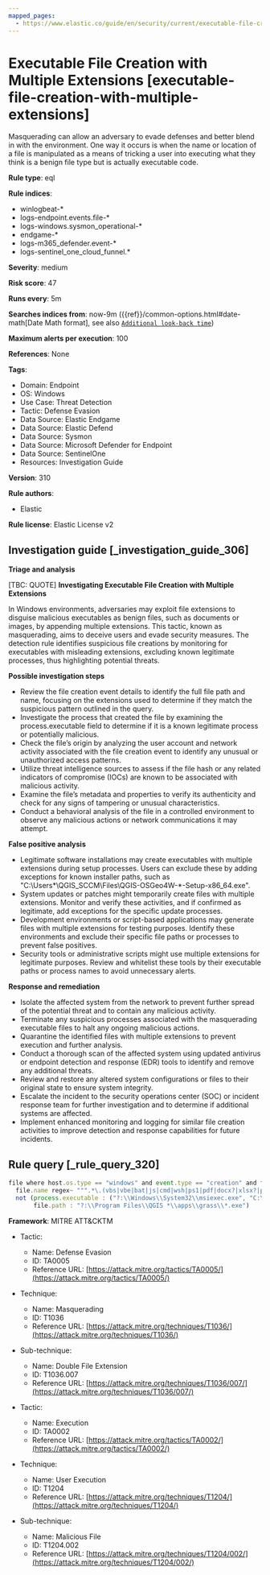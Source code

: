 ```yaml
---
mapped_pages:
  - https://www.elastic.co/guide/en/security/current/executable-file-creation-with-multiple-extensions.html
---
```


# Executable File Creation with Multiple Extensions [executable-file-creation-with-multiple-extensions]

Masquerading can allow an adversary to evade defenses and better blend in with the environment. One way it occurs is when the name or location of a file is manipulated as a means of tricking a user into executing what they think is a benign file type but is actually executable code.

**Rule type**: eql

**Rule indices**:

* winlogbeat-*
* logs-endpoint.events.file-*
* logs-windows.sysmon_operational-*
* endgame-*
* logs-m365_defender.event-*
* logs-sentinel_one_cloud_funnel.*

**Severity**: medium

**Risk score**: 47

**Runs every**: 5m

**Searches indices from**: now-9m ({{ref}}/common-options.html#date-math[Date Math format], see also [`Additional look-back time`](docs-content://solutions/security/detect-and-alert/create-detection-rule.md#rule-schedule))

**Maximum alerts per execution**: 100

**References**: None

**Tags**:

* Domain: Endpoint
* OS: Windows
* Use Case: Threat Detection
* Tactic: Defense Evasion
* Data Source: Elastic Endgame
* Data Source: Elastic Defend
* Data Source: Sysmon
* Data Source: Microsoft Defender for Endpoint
* Data Source: SentinelOne
* Resources: Investigation Guide

**Version**: 310

**Rule authors**:

* Elastic

**Rule license**: Elastic License v2

## Investigation guide [_investigation_guide_306]

**Triage and analysis**

[TBC: QUOTE]
**Investigating Executable File Creation with Multiple Extensions**

In Windows environments, adversaries may exploit file extensions to disguise malicious executables as benign files, such as documents or images, by appending multiple extensions. This tactic, known as masquerading, aims to deceive users and evade security measures. The detection rule identifies suspicious file creations by monitoring for executables with misleading extensions, excluding known legitimate processes, thus highlighting potential threats.

**Possible investigation steps**

* Review the file creation event details to identify the full file path and name, focusing on the extensions used to determine if they match the suspicious pattern outlined in the query.
* Investigate the process that created the file by examining the process.executable field to determine if it is a known legitimate process or potentially malicious.
* Check the file’s origin by analyzing the user account and network activity associated with the file creation event to identify any unusual or unauthorized access patterns.
* Utilize threat intelligence sources to assess if the file hash or any related indicators of compromise (IOCs) are known to be associated with malicious activity.
* Examine the file’s metadata and properties to verify its authenticity and check for any signs of tampering or unusual characteristics.
* Conduct a behavioral analysis of the file in a controlled environment to observe any malicious actions or network communications it may attempt.

**False positive analysis**

* Legitimate software installations may create executables with multiple extensions during setup processes. Users can exclude these by adding exceptions for known installer paths, such as "C:\Users*\QGIS_SCCM\Files\QGIS-OSGeo4W-*-Setup-x86_64.exe".
* System updates or patches might temporarily create files with multiple extensions. Monitor and verify these activities, and if confirmed as legitimate, add exceptions for the specific update processes.
* Development environments or script-based applications may generate files with multiple extensions for testing purposes. Identify these environments and exclude their specific file paths or processes to prevent false positives.
* Security tools or administrative scripts might use multiple extensions for legitimate purposes. Review and whitelist these tools by their executable paths or process names to avoid unnecessary alerts.

**Response and remediation**

* Isolate the affected system from the network to prevent further spread of the potential threat and to contain any malicious activity.
* Terminate any suspicious processes associated with the masquerading executable files to halt any ongoing malicious actions.
* Quarantine the identified files with multiple extensions to prevent execution and further analysis.
* Conduct a thorough scan of the affected system using updated antivirus or endpoint detection and response (EDR) tools to identify and remove any additional threats.
* Review and restore any altered system configurations or files to their original state to ensure system integrity.
* Escalate the incident to the security operations center (SOC) or incident response team for further investigation and to determine if additional systems are affected.
* Implement enhanced monitoring and logging for similar file creation activities to improve detection and response capabilities for future incidents.


## Rule query [_rule_query_320]

```js
file where host.os.type == "windows" and event.type == "creation" and file.extension : "exe" and
  file.name regex~ """.*\.(vbs|vbe|bat|js|cmd|wsh|ps1|pdf|docx?|xlsx?|pptx?|txt|rtf|gif|jpg|png|bmp|hta|txt|img|iso)\.exe""" and
  not (process.executable : ("?:\\Windows\\System32\\msiexec.exe", "C:\\Users\\*\\QGIS_SCCM\\Files\\QGIS-OSGeo4W-*-Setup-x86_64.exe") and
       file.path : "?:\\Program Files\\QGIS *\\apps\\grass\\*.exe")
```

**Framework**: MITRE ATT&CKTM

* Tactic:

    * Name: Defense Evasion
    * ID: TA0005
    * Reference URL: [https://attack.mitre.org/tactics/TA0005/](https://attack.mitre.org/tactics/TA0005/)

* Technique:

    * Name: Masquerading
    * ID: T1036
    * Reference URL: [https://attack.mitre.org/techniques/T1036/](https://attack.mitre.org/techniques/T1036/)

* Sub-technique:

    * Name: Double File Extension
    * ID: T1036.007
    * Reference URL: [https://attack.mitre.org/techniques/T1036/007/](https://attack.mitre.org/techniques/T1036/007/)

* Tactic:

    * Name: Execution
    * ID: TA0002
    * Reference URL: [https://attack.mitre.org/tactics/TA0002/](https://attack.mitre.org/tactics/TA0002/)

* Technique:

    * Name: User Execution
    * ID: T1204
    * Reference URL: [https://attack.mitre.org/techniques/T1204/](https://attack.mitre.org/techniques/T1204/)

* Sub-technique:

    * Name: Malicious File
    * ID: T1204.002
    * Reference URL: [https://attack.mitre.org/techniques/T1204/002/](https://attack.mitre.org/techniques/T1204/002/)




